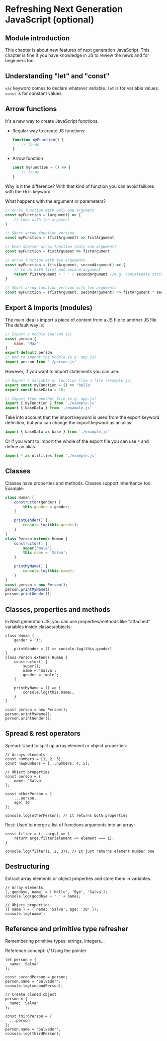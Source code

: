 # Refreshing Next Generation JavaScript (optional)

## Module introduction

This chapter is about new features of next generation JavaScript. This chapter is fine if you have knowledge in JS to review the news and for beginners too.

## Understanding "let" and "const"

`var` keyword comes to declare whatever variable.
`let` is for variable values.
`const` is for constant values.

## Arrow functions

It's a new way to create JavaScript functions.

- Regular way to create JS functions:
    ```js
    function myFunction() {
        // to-do
    }
    ```
- Arrow function
    ```js
    const myFunction = () => {
        // to-do
    }
    ```
Why is it the difference?
With that kind of function you can avoid failures with the `this` keyword

What happens with the argument or parameters?
```js
// Arrow function with only one argument
const myFunction = (argument) => {
    // todo with the argument   
}

// Short arrow function version
const myFunction = (fistArgument) => fistArgument

// Even shorter arrow function (only one argument)
const myFunction = fistArgument => fistArgument

// Arrow function with two arguments
const myFunction = (fistArgument, secondArgument) => {
    // to-do with first and second argument
    return fistArgument + ' ' + secondArgument //e.g. concatenate string
}

// Short arrow function version with two arguments
const myFunction = (fistArgument, secondArgument) => fistArgument * secondArgument
```

## Export & imports (modules)

The main idea is import a piece of content from a JS file to another JS file.
The default way is:
```js
// Export a module (person.js)
const person {
    name: 'Max'
}
export default person
// And to import the module (e.g. app.js)
import person from './person.js' 
```
However, if you want to import statements you can use:
```js
// Export a variable or function from a file (example.js)
export const myFunction = () => 'hello'
export const baseData = 10;

// Import from another file (e.g. app.js)
import { myFunction } from './example.js'
import { baseData } from './example.js'
```
Take into account that the import keyword is used from the export keyword definition, but you can change the import keyword as an alias:
```js
import { baseData as base } from './example.js'
```
Or if you want to import the whole of the export file you can use `*` and define an alias.
```js
import * as utilities from './example.js'
```

## Classes
Classes have properties and methods. Classes support inheritance too. Example:
```js
class Human {
    constructor(gender) {
        this.gender = gender;
    }

    printGender() {
        console.log(this.gender);
    }
}
class Person extends Human {
    constructor() {
        super('male');
        this.name = 'Salva';
    }

    printMyName() {
        console.log(this.name);
    }
}
const person = new Person();
person.printMyName();
person.printGender();
```

## Classes, properties and methods
In Next generation JS, you can use properties/methods like "attached" variables inside classes/objects:
```ecmascript 6
class Human {
    gender = 'X';

    printGender = () => console.log(this.gender)
}
class Person extends Human {
    constructor() {
        super();
        name = 'Salva';
        gender = 'male';
    }

    printMyName = () => {
        console.log(this.name);
    }
}

const person = new Person();
person.printMyName();
person.printGender();
```

## Spread & rest operators

Spread: Used to split up array element or object properties:
```ecmascript 6
// Arrays elements
const numbers = [1, 2, 3];
const newNumbers = [...numbers, 4, 5];

// Object properties
const person = {
    name: 'Salva'
};

const otherPerson = {
    ...person,
    age: 30
};

console.log(otherPerson); // It returns both properties
```
Rest: Used to merge a list of functions arguments into an array:
```ecmascript 6
const filter = (...args) => {
    return args.filter(element => element === 1);
}

console.log(filter(1, 2, 3)); // It just returns element number one
```

## Destructuring
Extract array elements or object properties and store them in variables.
```ecmascript 6
// Array elements
[, goodbye, name] = ['Hello', 'Bye', 'Salva'];
console.log(goodbye + ' ' + name);

// Object properties
({ name } = { name: 'Salva', age: '30' });
console.log(name);
```

## Reference and primitive type refresher
Remembering primitive types: strings, integers...

Reference concept:
// Using the pointer
```ecmascript 6
let person = {
  name: 'Salva'
};

const secondPerson = person;
person.name = 'Salvador';
console.log(secondPerson);

// Create cloned object
person = {
  name: 'Salva'
};

const thirdPerson = {
  ...person
};
person.name = 'Salvador';
console.log(thirdPerson);
```